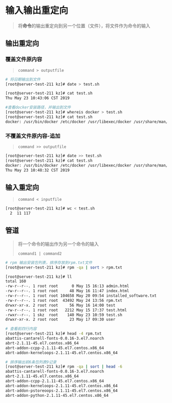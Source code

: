 # 输入输出重定向

> 将**命令**的输出重定向到另一个位置（文件），将文件作为命令的输入

## 输出重定向

### 覆盖文件原内容

> `command > outputfile`

```bash
# 将日期输出到文件
[root@server-test-211 kz]# date > test.sh

[root@server-test-211 kz]# cat test.sh
Thu May 23 10:43:06 CST 2019

```

```bash
#查看docker安装路径，并输出到文件
[root@server-test-211 kz]# whereis docker > test.sh
[root@server-test-211 kz]# cat test.sh
docker: /usr/bin/docker /etc/docker /usr/libexec/docker /usr/share/man/man1/docker.1.gz

```

### 不覆盖文件原内容-追加

> `command >> outputfile`

```bash
[root@server-test-211 kz]# date >> test.sh
[root@server-test-211 kz]# cat test.sh
docker: /usr/bin/docker /etc/docker /usr/libexec/docker /usr/share/man/man1/docker.1.gz
Thu May 23 10:48:32 CST 2019
```

## 输入重定向

> `command < inputfile`

```bash
[root@server-test-211 kz]# wc < test.sh
  2  11 117

```

## 管道

> 将一个命令的输出作为另一个命令的输入
>
> `command1 | command2`

```bash
# rpm 输出安装包列表，排序存放到rpm.txt文件
[root@server-test-211 kz]# rpm -qa | sort > rpm.txt

```

```bash
[root@server-test-211 kz]# ll
total 160
-rw-r--r--. 1 root root      0 May 15 16:13 admin.html
-rw-r--r--. 1 root root     48 May 16 11:47 index.html
-rw-r--r--. 1 root root 104658 May 20 09:54 installed_software.txt
-rw-r--r--. 1 root root  43492 May 24 13:56 rpm.txt
drwxr-xr-x. 2 root root     56 May 16 14:00 test
-rw-r--r--. 1 root root   2212 May 15 17:37 test.html
-rwxr--r--. 1 skz  root    140 May 23 10:59 test.sh
drwxr-xr-x. 2 root root     23 May 17 09:30 user

```

```bash
# 查看前四行内容
[root@server-test-211 kz]# head -4 rpm.txt 
abattis-cantarell-fonts-0.0.16-3.el7.noarch
abrt-2.1.11-45.el7.centos.x86_64
abrt-addon-ccpp-2.1.11-45.el7.centos.x86_64
abrt-addon-kerneloops-2.1.11-45.el7.centos.x86_64
```

```bash
# 排序输出前6条包列表9记录
[root@server-test-211 kz]# rpm -qa | sort | head -6
abattis-cantarell-fonts-0.0.16-3.el7.noarch
abrt-2.1.11-45.el7.centos.x86_64
abrt-addon-ccpp-2.1.11-45.el7.centos.x86_64
abrt-addon-kerneloops-2.1.11-45.el7.centos.x86_64
abrt-addon-pstoreoops-2.1.11-45.el7.centos.x86_64
abrt-addon-python-2.1.11-45.el7.centos.x86_64

```